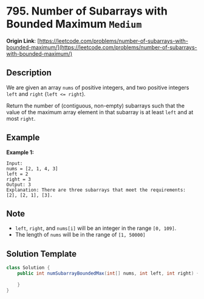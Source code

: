 # 795. Number of Subarrays with Bounded Maximum `Medium`

**Origin Link**: [https://leetcode.com/problems/number-of-subarrays-with-bounded-maximum/](https://leetcode.com/problems/number-of-subarrays-with-bounded-maximum/)

## Description

We are given an array `nums` of positive integers, and two positive integers `left` and `right` (`left <= right`).

Return the number of (contiguous, non-empty) subarrays such that the value of the maximum array element in that subarray is at least `left` and at most `right`.

## Example

**Example 1:**

    Input: 
    nums = [2, 1, 4, 3]
    left = 2
    right = 3
    Output: 3
    Explanation: There are three subarrays that meet the requirements: [2], [2, 1], [3].


## Note

- `left`, `right`, and `nums[i]` will be an integer in the range `[0, 109]`.
- The length of `nums` will be in the range of `[1, 50000]`

## Solution Template

```java
class Solution {
    public int numSubarrayBoundedMax(int[] nums, int left, int right) {
        
    }
}
```